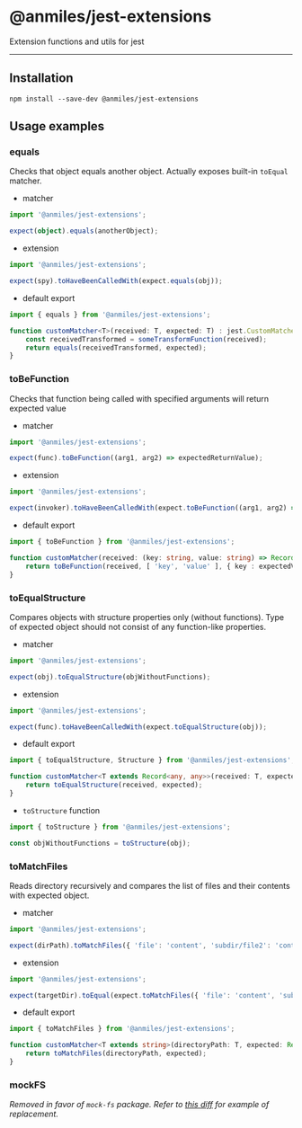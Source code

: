 # @anmiles/jest-extensions

Extension functions and utils for jest

----

## Installation

`npm install --save-dev @anmiles/jest-extensions`

## Usage examples

### equals
Checks that object equals another object. Actually exposes built-in `toEqual` matcher.

* matcher
```ts
import '@anmiles/jest-extensions';

expect(object).equals(anotherObject);
```

* extension
```ts
import '@anmiles/jest-extensions';

expect(spy).toHaveBeenCalledWith(expect.equals(obj));
```

* default export
```ts
import { equals } from '@anmiles/jest-extensions';

function customMatcher<T>(received: T, expected: T) : jest.CustomMatcherResult {
	const receivedTransformed = someTransformFunction(received);
	return equals(receivedTransformed, expected);
}
```

### toBeFunction
Checks that function being called with specified arguments will return expected value

* matcher
```ts
import '@anmiles/jest-extensions';

expect(func).toBeFunction((arg1, arg2) => expectedReturnValue);
```

* extension
```ts
import '@anmiles/jest-extensions';

expect(invoker).toHaveBeenCalledWith(expect.toBeFunction((arg1, arg2) => expectedReturnValue));
```

* default export
```ts
import { toBeFunction } from '@anmiles/jest-extensions';

function customMatcher(received: (key: string, value: string) => Record<string, string>, expectedValue: string) : jest.CustomMatcherResult {
	return toBeFunction(received, [ 'key', 'value' ], { key : expectedValue });
}
```

### toEqualStructure
Compares objects with structure properties only (without functions). Type of expected object should not consist of any function-like properties.

* matcher
```ts
import '@anmiles/jest-extensions';

expect(obj).toEqualStructure(objWithoutFunctions);
```

* extension
```ts
import '@anmiles/jest-extensions';

expect(func).toHaveBeenCalledWith(expect.toEqualStructure(obj));
```

* default export
```ts
import { toEqualStructure, Structure } from '@anmiles/jest-extensions';

function customMatcher<T extends Record<any, any>>(received: T, expected: Structure<T>) : jest.CustomMatcherResult {
	return toEqualStructure(received, expected);
}
```

* `toStructure` function
```ts
import { toStructure } from '@anmiles/jest-extensions';

const objWithoutFunctions = toStructure(obj);
```

### toMatchFiles
Reads directory recursively and compares the list of files and their contents with expected object.

* matcher
```ts
import '@anmiles/jest-extensions';

expect(dirPath).toMatchFiles({ 'file': 'content', 'subdir/file2': 'content2' });
```

* extension
```ts
import '@anmiles/jest-extensions';

expect(targetDir).toEqual(expect.toMatchFiles({ 'file': 'content', 'subdir/file2': 'content2' }));
```

* default export
```ts
import { toMatchFiles } from '@anmiles/jest-extensions';

function customMatcher<T extends string>(directoryPath: T, expected: Record<T, string>): jest.CustomMatcherResult {
	return toMatchFiles(directoryPath, expected);
}
```

### mockFS
_Removed in favor of `mock-fs` package._
_Refer to [this diff](https://github.com/anmiles/prototypes/commit/db74a55b223169b99284aa4ff27c7adf1629ff1b#diff-bbb8ca3bbb668a3e236b87fda1f06d7a41dbeed055dbfe6bf1892d7f4fefe49eL433) for example of replacement._
